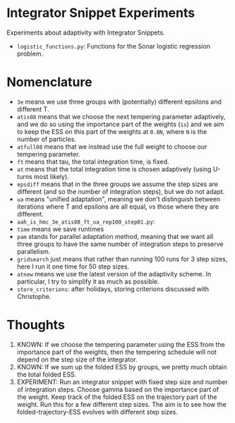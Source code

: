 # Integrator Snippet Experiments
Experiments about adaptivity with Integrator Snippets.

- `logistic_functions.py`: Functions for the Sonar logistic regression problem.

# Nomenclature

- `3e` means we use three groups with (potentially) different epsilons and different T.
- `atis08` means that we choose the next tempering parameter adaptively, and we do so using the importance part of the weights (`is`) and we aim to keep the ESS on this part of the weights at `0.8N`, where `N` is the number of particles.
- `atfull08` means that we instead use the full weight to choose our tempering parameter.
- `ft` means that tau, the total integration time, is fixed. 
- `at` means that the total integration time is chosen adaptively (using U-turns most likely).
- `epsdiff` means that in the three groups we assume the step sizes are different (and so the number of integration steps), but we do not adapt.
- `ua` means "unified adaptation", meaning we don't distinguish between iterations where T and epsilons are all equal, vs those where they are different.
- `aah_is_hmc_3e_atis08_ft_ua_rep100_step01.py`:
- `time` means we save runtimes
- `pam` stands for parallel adaptation method, meaning that we want all three groups to have the same number of integration steps to preserve parallelism.
- `gridsearch` just means that rather than running 100 runs for 3 step sizes, here I run it one time for 50 step sizes.
- `atnew` means we use the latest version of the adaptivity scheme. In particular, I try to simplify it as much as possible.
- `store_criterions`: after holidays, storing criterions discussed with Christophe.

# Thoughts

1. KNOWN: If we choose the tempering parameter using the ESS from the importance part of the weights, then the tempering schedule will not depend on the step size of the integrator.
2. KNOWN: If we sum up the folded ESS by groups, we pretty much obtain the total folded ESS.
3. EXPERIMENT: Run an integrator snippet with fixed step size and number of integration steps. Choose gamma based on the importance part of the weight. Keep track of the folded ESS on the trajectory part of the weight. Run this for a few different step sizes. The aim is to see how the folded-trajectory-ESS evolves with different step sizes.